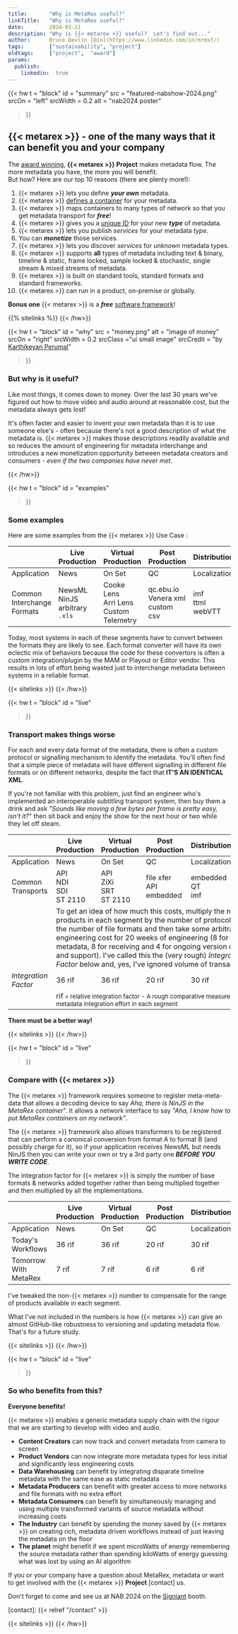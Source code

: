 ```yaml
---
title:       "Why is MetaRex useful?"
linkTitle:   "Why is MetaRex useful?"
date:        2024-03-21
description: "Why is {{< metarex >}} useful?  Let's find out..."
author:      Bruce Devlin [@in](https://www.linkedin.com/in/mrmxf/)
tags:        ["sustainability", "project"]
oldtags:     ["project",  "award"]
params:
  publish:
    linkedin:  true
---
```


{{< hw t = "block"
  id    = "summary"
  src   = "featured-nabshow-2024.png"
  srcOn = "left"
  srcWidth = 0.2
  alt = "nab2024 poster"
>}}
<!-- markdownlint-disable MD025 -->

## {{< metarex >}} - one of the many ways that it can benefit you and your company

The [award winning][0], **{{< metarex >}} Project** makes metadata flow. 
The more metadata you have, the more you will benefit.  
But how?  Here are our top 10 reasons (there are plenty more!): 

1. {{< metarex >}} lets you define **_your own_** metadata.
2. {{< metarex >}} [defines a container][2] for your metadata.
3. {{< metarex >}} maps containers to many types of network so that you get metadata transport for _**<span class="ui purple text">free</span>**_!
4. {{< metarex >}} gives you a [unique ID][3] for your new **_type_** of metadata.
5. {{< metarex >}} lets you publish _services_ for your metadata _type_.
6. You can **_monetize_** those services.
7. {{< metarex >}} lets you discover _services_ for _unknown_ metadata types.
8. {{< metarex >}} supports **all** types of metadata including text & binary, timeline & static, frame locked, sample locked & stochastic, single stream & mixed streams of metadata.
9. {{< metarex >}} is built on standard tools, standard formats and standard frameworks.
10. {{< metarex >}} can run in a product, on-premise or globally.

**Bonus one** {{< metarex >}} is a _**<span class="ui purple text">free</span>**_
   [software framework][1]!

[0]: /blog/2024/03/06/2024-03-06-rnf-wins-best-accelerator/
[1]: https://github.com/metarex-media
[2]: https://github.com/metarex-media/mrx-container
[3]: https://metarex.media/ui/reg/
[4]: /backers/

{{% sitelinks %}}
{{< /hw>}}

{{< hw t = "block"
  id    = "why"
  src   = "money.png"
  alt = "image of money"
  srcOn = "right"
  srcWidth = 0.2
  srcClass ="ui small image"
  srcCredit = "by [Karthikeyan Perumal](https://www.pexels.com/photo/various-currencies-from-several-different-countries-4695995/)"
>}}

### But why is it useful?

Like most things, it comes down to money. Over the last 30 years we've figured
out how to move video and audio around at reasonable cost, but the metadata
always gets lost!

It's often faster and easier to invent your own metadata than it is to use
someone else's - often because there's not a good description of what the
metadata is. {{< metarex >}} makes those descriptions readily available and so
reduces the amount of engineering for metadata interchange and introduces a new monetization opportunity between metadata creators and consumers - _even if the two companies have never met_.

{{< /hw>}}

{{< hw t = "block"
  id    = "examples"
>}}

### Some examples

Here are some examples from the {{< metarex >}} Use Case :

<table class="ui celled definition table">
  <thead class="center aligned">
    <tr>
    <th>&nbsp;</th>
    <th>Live<br>Production</th>
    <th>Virtual<br>Production</th>
    <th>Post<br>Production</th>
    <th>Distribution</th>
    </tr>
    </thead>
  <tbody class="center aligned">
    <tr>
      <td>Application</td>
      <td>News</td>
      <td>On Set</td>
      <td>QC</td>
      <td>Localization</td>
      <td>Avails</td>
    </tr>
    <tr>
      <td>Common<br>Interchange<br>Formats</td>
      <td>NewsML<br>NinJS<br>arbitrary <code>.xls</code></td>
      <td>Cooke Lens<br>Arri Lens<br>Custom Telemetry</td>
      <td>qc.ebu.io<br>Venera xml<br>custom csv</td>
      <td>imf<br>ttml<br>webVTT</td>
      <td>Movielabs<br>custom json<br>custom csv</td>
    </tr>
  </tbody>
</table>

Today, most systems in each of these segments have to convert between the
formats they are likely to see. Each format converter will have its own
eclectic mix of behaviors because the code for these convertors is often a
custom integration/plugin by the MAM or Playout or Editor vendor. This results
in lots of effort being wasted just to interchange metadata between systems in
a reliable format.

{{< sitelinks >}}
{{< /hw>}}

{{< hw t = "block"
   id    = "live"
>}}

### Transport makes things worse

For each and every data format of the metadata, there is often a custom
protocol or signalling mechanism to identify the metadata. You'll often find
that a simple piece of metadata will have different signalling in different
file formats or on different networks, despite the fact that **IT'S AN
IDENTICAL XML**.

If you're not familiar with this problem, just find an engineer who's
implemented an interoperable subtitling transport system, then buy them a drink
and ask _"Sounds like moving a few bytes per frame is pretty easy, isn't it?_" then sit back and enjoy the show for the next hour or two while they let off steam.

<table class="ui celled definition table">
  <thead class="center aligned">
    <tr>
    <th>&nbsp;</th>
    <th>Live<br>Production</th>
    <th>Virtual<br>Production</th>
    <th>Post<br>Production</th>
    <th>Distribution</th>
    </tr>
    </thead>
  <tbody class="center aligned">
    <tr>
      <td>Application</td>
      <td>News</td>
      <td>On Set</td>
      <td>QC</td>
      <td>Localization</td>
      <td>Avails</td>
    </tr>
    <tr>
      <td>Common<br>Transports</td>
      <td>API<br>NDI<br>SDI<br>ST 2110</td>
      <td>API<br>ZiXi<br>SRT<br>ST 2110</td>
      <td>file xfer<br>API<br>embedded</td>
      <td>embedded<br>QT<br>imf</td>
      <td>api<br>email<br>carrier pigeon</td>
    </tr>
    <tr>
      <td>&nbsp;</td>
      <td colspan="5"> To get an idea of how much this costs, multiply the
      number of products in each segment by the number of protocols and the
      number of file formats and then take some arbitrary engineering cost for
      20 weeks of engineering (8 for sending metadata, 8 for receiving and 4
      for ongoing version upgrades and support). 
      I've called this the (very rough) <em>Integration Factor</em> below and, yes, I've ignored volume of transactions.
      </td>
    </tr>
    <tr>
      <td><em>Integration Factor</em></td>
      <td><span class="ui header text">36</span><span class="ui violet text"> rif</span></td>
      <td><span class="ui header text">36</span><span class="ui violet text"> rif</span></td>
      <td><span class="ui header text">20</span><span class="ui violet text"> rif</span></td>
      <td><span class="ui header text">30</span><span class="ui violet text"> rif</span></td>
      <td><span class="ui header text">40</span><span class="ui violet text"> rif</span></td>
    </tr>
    <tr>
      <td>&nbsp;</td>
      <td colspan="5"><span class="ui violet text"> rif</span><small> = relative
        integration factor - A rough comparative measure of the
        metadata integration effort in each segment</small>
      </td>
    </tr>
  </tbody>
</table>

**<span class="ui purple header text">There must be a better way!</span>**

{{< sitelinks >}}
{{< /hw>}}

{{< hw t = "block"
   id    = "live"
>}}

### Compare with {{< metarex >}}

The {{< metarex >}} framework requires someone to register meta-meta-data that
allows a decoding device to say _Aha, there is NinJS in the MetaRex container_". It allows a network interface to say _"Aha, I know how to put MetaRex containers on my network"_.

The {{< metarex >}} framework also allows transformers to be registered that
can perform a canonical conversion from format A to format B (and possibly
charge for it), so if your application receives NewsML but needs NinJS then you can write your own or try a 3rd party one **_BEFORE YOU WRITE CODE_**.

The integration factor for {{< metarex >}} is simply the number of base formats & networks added together rather than being multiplied together and then multiplied by all the implementations.

<table class="ui celled definition table">
  <thead class="center aligned">
    <tr>
    <th>&nbsp;</th>
    <th>Live<br>Production</th>
    <th>Virtual<br>Production</th>
    <th>Post<br>Production</th>
    <th>Distribution</th>
    </tr>
    </thead>
  <tbody class="center aligned">
    <tr>
      <td>Application</td>
      <td>News</td>
      <td>On Set</td>
      <td>QC</td>
      <td>Localization</td>
      <td>Avails</td>
    </tr>
    <tr>
      <td>Today's<br>Workflows</td>
      <td><span class="ui header text">36</span><span class="ui violet text"> rif</span></td>
      <td><span class="ui header text">36</span><span class="ui violet text"> rif</span></td>
      <td><span class="ui header text">20</span><span class="ui violet text"> rif</span></td>
      <td><span class="ui header text">30</span><span class="ui violet text"> rif</span></td>
      <td><span class="ui header text">40</span><span class="ui violet text"> rif</span></td>
    </tr>
    <tr>
      <td>Tomorrow With<br>MetaRex</td>
      <td><span class="ui green header text">7</span><span class="ui violet text"> rif</span></td>
      <td><span class="ui green header text">7</span><span class="ui violet text"> rif</span></td>
      <td><span class="ui green header text">6</span><span class="ui violet text"> rif</span></td>
      <td><span class="ui green header text">6</span><span class="ui violet text"> rif</span></td>
      <td><span class="ui green header text">7</span><span class="ui violet text"> rif</span></td>
    </tr>  </tbody>
</table>

I've tweaked the non-{{< metarex >}} number to compensate for the range
of products available in each segment.

What I've not included in the numbers is how {{< metarex >}} can give an almost GitHub-like robustness to versioning and updating metadata flow. That's for a future study.

{{< sitelinks >}}
{{< /hw>}}

{{< hw t = "block"
   id    = "live"
>}}

### So who benefits from this?

**<span class="ui green header text">Everyone benefits!</span>**

{{< metarex >}} enables a generic metadata supply chain with the rigour that we are starting to develop with video and audio.

* **Content Creators** can now track and convert metadata from camera to screen
* **Product Vendors** can now integrate more metadata types for less initial
  and significantly less engineering costs
* **Data Warehousing** can benefit by integrating disparate timeline metadata
  with the same ease as static metadata
* **Metadata Producers** can benefit with greater access to more networks and
  file formats with no extra effort
* **Metadata Consumers** can benefit by simultaneously managing and using
  multiple transformed variants of source metadata without increasing costs
* **The Industry** can benefit by spending the money saved by {{< metarex >}}
  on creating rich, metadata driven workflows instead of just leaving the
  metadata on the floor
* **The planet** might benefit if we spent microWatts of energy remembering the source metadata rather than spending kiloWatts of energy guessing what was lost by using an AI algorithm

If you or your company have a question about MetaRex, metadata or want to get involved with the {{< metarex >}} **Project** [contact] us. 

Don't forget to come and see us at NAB 2024 on the [Signiant][1] booth. 

[1]: https://signiant.com/
[2]: https://nab24.mapyourshow.com/8_0/floorplan/?hallID=W&selectedBooth=W1931
[3]: /backers/
[contact]:  {{< relref "/contact" >}}

{{< sitelinks >}}
{{< /hw>}}
